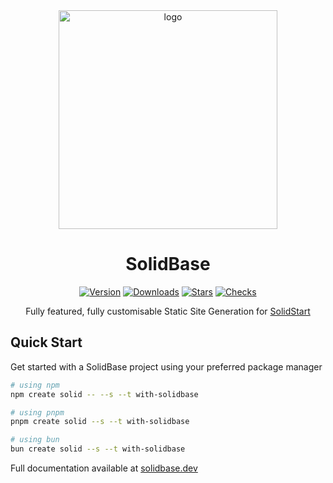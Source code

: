 <div align="center">
  <a href="https://solidbase.dev" target="_blank">
    <img width="350" src=".github/solidbase.png" alt="logo">
  </a>
  
  # SolidBase
  [![Version](https://img.shields.io/npm/v/@kobalte/solidbase.svg?style=for-the-badge&color=blue)](https://www.npmjs.com/package/@kobalte/solidbase)
  [![Downloads](https://img.shields.io/npm/dm/@kobalte/solidbase.svg?style=for-the-badge&color=green)](https://www.npmjs.com/package/@kobalte/solidbase)
  [![Stars](https://img.shields.io/github/stars/kobaltedev/solidbase.svg?style=for-the-badge&color=yellow)](https://github.com/kobaltedev/solidbase)
  [![Checks](https://img.shields.io/github/checks-status/kobaltedev/solidbase/main?style=for-the-badge)](https://github.com/kobaltedev/solidbase/actions)
  
  Fully featured, fully customisable Static Site Generation for [SolidStart](https://github.com/solidjs/solid-start)
</div>

## Quick Start

Get started with a SolidBase project using your preferred package manager

```bash
# using npm
npm create solid -- --s --t with-solidbase
```

```bash
# using pnpm
pnpm create solid --s --t with-solidbase
```

```bash
# using bun
bun create solid --s --t with-solidbase
```

Full documentation available at [solidbase.dev](https://solidbase.dev)
